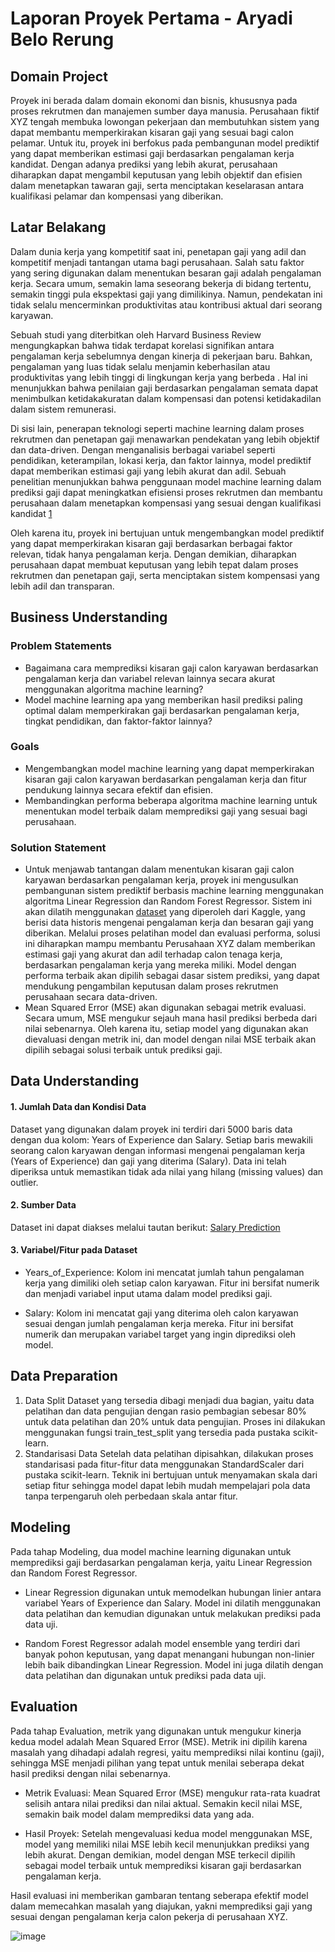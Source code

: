 # Laporan Proyek Pertama - Aryadi Belo Rerung
## Domain Project
Proyek ini berada dalam domain ekonomi dan bisnis, khususnya pada proses rekrutmen dan manajemen sumber daya manusia. Perusahaan fiktif XYZ tengah membuka lowongan pekerjaan dan membutuhkan sistem yang dapat membantu memperkirakan kisaran gaji yang sesuai bagi calon pelamar. Untuk itu, proyek ini berfokus pada pembangunan model prediktif yang dapat memberikan estimasi gaji berdasarkan pengalaman kerja kandidat. Dengan adanya prediksi yang lebih akurat, perusahaan diharapkan dapat mengambil keputusan yang lebih objektif dan efisien dalam menetapkan tawaran gaji, serta menciptakan keselarasan antara kualifikasi pelamar dan kompensasi yang diberikan.

## Latar Belakang
Dalam dunia kerja yang kompetitif saat ini, penetapan gaji yang adil dan kompetitif menjadi tantangan utama bagi perusahaan. Salah satu faktor yang sering digunakan dalam menentukan besaran gaji adalah pengalaman kerja. Secara umum, semakin lama seseorang bekerja di bidang tertentu, semakin tinggi pula ekspektasi gaji yang dimilikinya. Namun, pendekatan ini tidak selalu mencerminkan produktivitas atau kontribusi aktual dari seorang karyawan.

Sebuah studi yang diterbitkan oleh Harvard Business Review mengungkapkan bahwa tidak terdapat korelasi signifikan antara pengalaman kerja sebelumnya dengan kinerja di pekerjaan baru. Bahkan, pengalaman yang luas tidak selalu menjamin keberhasilan atau produktivitas yang lebih tinggi di lingkungan kerja yang berbeda . Hal ini menunjukkan bahwa penilaian gaji berdasarkan pengalaman semata dapat menimbulkan ketidakakuratan dalam kompensasi dan potensi ketidakadilan dalam sistem remunerasi.

Di sisi lain, penerapan teknologi seperti machine learning dalam proses rekrutmen dan penetapan gaji menawarkan pendekatan yang lebih objektif dan data-driven. Dengan menganalisis berbagai variabel seperti pendidikan, keterampilan, lokasi kerja, dan faktor lainnya, model prediktif dapat memberikan estimasi gaji yang lebih akurat dan adil. Sebuah penelitian menunjukkan bahwa penggunaan model machine learning dalam prediksi gaji dapat meningkatkan efisiensi proses rekrutmen dan membantu perusahaan dalam menetapkan kompensasi yang sesuai dengan kualifikasi kandidat [1](https://www.researchgate.net/publication/386139334_Enhancing_Salary_Prediction_Accuracy_with_Advanced_Machine_Learning_Models)


Oleh karena itu, proyek ini bertujuan untuk mengembangkan model prediktif yang dapat memperkirakan kisaran gaji berdasarkan berbagai faktor relevan, tidak hanya pengalaman kerja. Dengan demikian, diharapkan perusahaan dapat membuat keputusan yang lebih tepat dalam proses rekrutmen dan penetapan gaji, serta menciptakan sistem kompensasi yang lebih adil dan transparan.

## Business Understanding
### Problem Statements
- Bagaimana cara memprediksi kisaran gaji calon karyawan berdasarkan pengalaman kerja dan variabel relevan lainnya secara akurat menggunakan algoritma machine learning?
- Model machine learning apa yang memberikan hasil prediksi paling optimal dalam memperkirakan gaji berdasarkan pengalaman kerja, tingkat pendidikan, dan faktor-faktor lainnya?

### Goals
- Mengembangkan model machine learning yang dapat memperkirakan kisaran gaji calon karyawan berdasarkan pengalaman kerja dan fitur pendukung lainnya secara efektif dan efisien.
- Membandingkan performa beberapa algoritma machine learning untuk menentukan model terbaik dalam memprediksi gaji yang sesuai bagi perusahaan.

### Solution Statement
- Untuk menjawab tantangan dalam menentukan kisaran gaji calon karyawan berdasarkan pengalaman kerja, proyek ini mengusulkan pembangunan sistem prediktif berbasis machine learning menggunakan algoritma Linear Regression dan Random Forest Regressor. Sistem ini akan dilatih menggunakan [dataset](https://www.kaggle.com/datasets/suyog17/salary-prediction) yang diperoleh dari Kaggle, yang berisi data historis mengenai pengalaman kerja dan besaran gaji yang diberikan. Melalui proses pelatihan model dan evaluasi performa, solusi ini diharapkan mampu membantu Perusahaan XYZ dalam memberikan estimasi gaji yang akurat dan adil terhadap calon tenaga kerja, berdasarkan pengalaman kerja yang mereka miliki. Model dengan performa terbaik akan dipilih sebagai dasar sistem prediksi, yang dapat mendukung pengambilan keputusan dalam proses rekrutmen perusahaan secara data-driven.
- Mean Squared Error (MSE) akan digunakan sebagai metrik evaluasi. Secara umum, MSE mengukur sejauh mana hasil prediksi berbeda dari nilai sebenarnya. Oleh karena itu, setiap model yang digunakan akan dievaluasi dengan metrik ini, dan model dengan nilai MSE terbaik akan dipilih sebagai solusi terbaik untuk prediksi gaji.

## Data Understanding
#### 1. Jumlah Data dan Kondisi Data
Dataset yang digunakan dalam proyek ini terdiri dari 5000 baris data dengan dua kolom: Years of Experience dan Salary. Setiap baris mewakili seorang calon karyawan dengan informasi mengenai pengalaman kerja (Years of Experience) dan gaji yang diterima (Salary). Data ini telah diperiksa untuk memastikan tidak ada nilai yang hilang (missing values) dan outlier.

#### 2. Sumber Data
Dataset ini dapat diakses melalui tautan berikut:
[Salary Prediction](https://www.kaggle.com/datasets/suyog17/salary-prediction)

#### 3. Variabel/Fitur pada Dataset
- Years_of_Experience: Kolom ini mencatat jumlah tahun pengalaman kerja yang dimiliki oleh setiap calon karyawan. Fitur ini bersifat numerik dan menjadi variabel input utama dalam model prediksi gaji.

- Salary: Kolom ini mencatat gaji yang diterima oleh calon karyawan sesuai dengan jumlah pengalaman kerja mereka. Fitur ini bersifat numerik dan merupakan variabel target yang ingin diprediksi oleh model.

## Data Preparation
1. Data Split
Dataset yang tersedia dibagi menjadi dua bagian, yaitu data pelatihan dan data pengujian dengan rasio pembagian sebesar 80% untuk data pelatihan dan 20% untuk data pengujian. Proses ini dilakukan menggunakan fungsi train_test_split yang tersedia pada pustaka scikit-learn.
2.  Standarisasi Data
Setelah data pelatihan dipisahkan, dilakukan proses standarisasi pada fitur-fitur data menggunakan StandardScaler dari pustaka scikit-learn. Teknik ini bertujuan untuk menyamakan skala dari setiap fitur sehingga model dapat lebih mudah mempelajari pola data tanpa terpengaruh oleh perbedaan skala antar fitur.

## Modeling
Pada tahap Modeling, dua model machine learning digunakan untuk memprediksi gaji berdasarkan pengalaman kerja, yaitu Linear Regression dan Random Forest Regressor.

- Linear Regression digunakan untuk memodelkan hubungan linier antara variabel Years of Experience dan Salary. Model ini dilatih menggunakan data pelatihan dan kemudian digunakan untuk melakukan prediksi pada data uji.

- Random Forest Regressor adalah model ensemble yang terdiri dari banyak pohon keputusan, yang dapat menangani hubungan non-linier lebih baik dibandingkan Linear Regression. Model ini juga dilatih dengan data pelatihan dan digunakan untuk prediksi pada data uji.

## Evaluation
Pada tahap Evaluation, metrik yang digunakan untuk mengukur kinerja kedua model adalah Mean Squared Error (MSE). Metrik ini dipilih karena masalah yang dihadapi adalah regresi, yaitu memprediksi nilai kontinu (gaji), sehingga MSE menjadi pilihan yang tepat untuk menilai seberapa dekat hasil prediksi dengan nilai sebenarnya.

- Metrik Evaluasi:
Mean Squared Error (MSE) mengukur rata-rata kuadrat selisih antara nilai prediksi dan nilai aktual. Semakin kecil nilai MSE, semakin baik model dalam memprediksi data yang ada.

- Hasil Proyek:
Setelah mengevaluasi kedua model menggunakan MSE, model yang memiliki nilai MSE lebih kecil menunjukkan prediksi yang lebih akurat. Dengan demikian, model dengan MSE terkecil dipilih sebagai model terbaik untuk memprediksi kisaran gaji berdasarkan pengalaman kerja.

Hasil evaluasi ini memberikan gambaran tentang seberapa efektif model dalam memecahkan masalah yang diajukan, yakni memprediksi gaji yang sesuai dengan pengalaman kerja calon pekerja di perusahaan XYZ.


![image](https://user-images.githubusercontent.com/72861300/190839123-c90fba7a-3cfe-4e62-984e-3a672ed1aef9.png)  